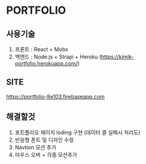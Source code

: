 # PORTFOLIO
## 사용기술
1. 프론트 : React + Mobx
2. 백엔드 : Node.js + Strapi + Heroku (https://kimik-portfolio.herokuapp.com/) 

## SITE
https://portfolio-8e103.firebaseapp.com


## 해결할것
1. 포트폴리오 페이지 loding 구현 (데이터 콜 실패시 처리도)
2. 반응형 폰트 및 디자인 수정 
3. Navtion 모션 추가
4. 마우스 오버 + 각종 모션추가